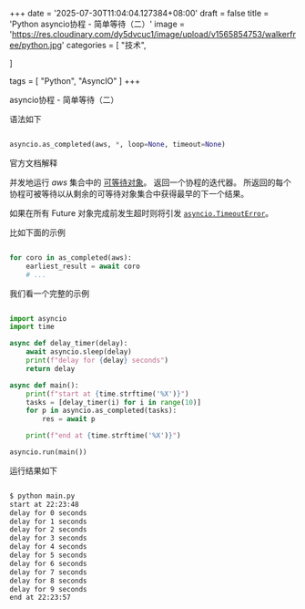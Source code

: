 +++
date = '2025-07-30T11:04:04.127384+08:00'
draft = false
title = 'Python asyncio协程 - 简单等待（二）'
image = 'https://res.cloudinary.com/dy5dvcuc1/image/upload/v1565854753/walkerfree/python.jpg'
categories = [
    "技术",

]

tags = [
    "Python",
    "AsyncIO"
]
+++

asyncio协程 - 简单等待（二）

语法如下

```python

asyncio.as_completed(aws, *, loop=None, timeout=None)
```

官方文档解释

并发地运行 *aws* 集合中的 [可等待对象](https://docs.python.org/zh-cn/3/library/asyncio-task.html#asyncio-awaitables)。 返回一个协程的迭代器。 所返回的每个协程可被等待以从剩余的可等待对象集合中获得最早的下一个结果。

如果在所有 Future 对象完成前发生超时则将引发 [`asyncio.TimeoutError`](https://docs.python.org/zh-cn/3/library/asyncio-exceptions.html#asyncio.TimeoutError)。

比如下面的示例

```python

for coro in as_completed(aws):
    earliest_result = await coro
    # ...
```

我们看一个完整的示例

```python

import asyncio
import time

async def delay_timer(delay):
    await asyncio.sleep(delay)
    print(f"delay for {delay} seconds")
    return delay

async def main():
    print(f"start at {time.strftime('%X')}")
    tasks = [delay_timer(i) for i in range(10)]
    for p in asyncio.as_completed(tasks):
        res = await p

    print(f"end at {time.strftime('%X')}")

asyncio.run(main())
```

运行结果如下

```bash

$ python main.py
start at 22:23:48
delay for 0 seconds
delay for 1 seconds
delay for 2 seconds
delay for 3 seconds
delay for 4 seconds
delay for 5 seconds
delay for 6 seconds
delay for 7 seconds
delay for 8 seconds
delay for 9 seconds
end at 22:23:57
```
